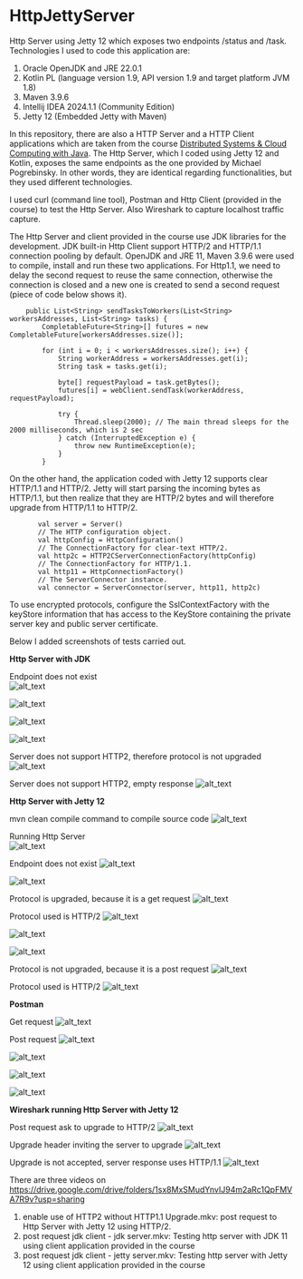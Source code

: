 # HttpJettyServer
Http Server using Jetty 12 which exposes two endpoints /status and /task. Technologies I used to code this application are:

1. Oracle OpenJDK and JRE 22.0.1
2. Kotlin PL (language version 1.9, API version 1.9 and target platform JVM 1.8)
3. Maven 3.9.6
4. Intellij IDEA 2024.1.1 (Community Edition)
5. Jetty 12 (Embedded Jetty with Maven)

In this repository, there are also a HTTP Server and a HTTP Client applications which are taken from the course [Distributed Systems & Cloud Computing with Java](https://www.udemy.com/course/distributed-systems-cloud-computing-with-java/). The Http Server, which I coded using Jetty 12 and Kotlin, exposes the same endpoints as the one provided by Michael Pogrebinsky. In other words, they are identical regarding functionalities, but they used different technologies.

I used curl (command line tool), Postman and Http Client (provided in the course) to test the Http Server. Also Wireshark to capture localhost traffic capture.

The Http Server and client provided in the course use JDK libraries for the development. JDK built-in Http Client support HTTP/2 and HTTP/1.1 connection pooling by default. 
OpenJDK and JRE 11, Maven 3.9.6 were used to compile, install and run these two applications. For Http1.1, we need to delay the second request to reuse the same connection, otherwise the connection is closed and a new one is created to send a second request (piece of code below shows it).

```
    public List<String> sendTasksToWorkers(List<String> workersAddresses, List<String> tasks) {
        CompletableFuture<String>[] futures = new CompletableFuture[workersAddresses.size()];

        for (int i = 0; i < workersAddresses.size(); i++) {
            String workerAddress = workersAddresses.get(i);
            String task = tasks.get(i);

            byte[] requestPayload = task.getBytes();
            futures[i] = webClient.sendTask(workerAddress, requestPayload);

            try {
                Thread.sleep(2000); // The main thread sleeps for the 2000 milliseconds, which is 2 sec
            } catch (InterruptedException e) {
                throw new RuntimeException(e);
            }
        }
 ```

On the other hand, the application coded with Jetty 12 supports clear HTTP/1.1 and HTTP/2. Jetty will start parsing the incoming bytes as HTTP/1.1, but then realize that they are HTTP/2 bytes and will therefore upgrade from HTTP/1.1 to HTTP/2.

 ```
        val server = Server()
        // The HTTP configuration object.
        val httpConfig = HttpConfiguration()
        // The ConnectionFactory for clear-text HTTP/2.
        val http2c = HTTP2CServerConnectionFactory(httpConfig)
        // The ConnectionFactory for HTTP/1.1.
        val http11 = HttpConnectionFactory()
        // The ServerConnector instance.
        val connector = ServerConnector(server, http11, http2c)
 ```
To use encrypted protocols, configure the SslContextFactory with the keyStore information that has access to the KeyStore containing the private server key and public server certificate. 

Below I added screenshots of tests carried out.

**Http Server with JDK**


Endpoint does not exist<br>
![alt_text](https://github.com/Jorge36/HttpJettyServer/blob/1195469bcb40563a8bdd071423bbb857e9a5435b/testing/jdk/get%20request%20404.png)


![alt_text](https://github.com/Jorge36/HttpJettyServer/blob/1195469bcb40563a8bdd071423bbb857e9a5435b/testing/jdk/get%20request%20status%20200.png)

![alt_text](https://github.com/Jorge36/HttpJettyServer/blob/1195469bcb40563a8bdd071423bbb857e9a5435b/testing/jdk/post%20request%20task%20200.png)

![alt_text](https://github.com/Jorge36/HttpJettyServer/blob/1195469bcb40563a8bdd071423bbb857e9a5435b/testing/jdk/post%20request%20test%20200.png)

Server does not support HTTP2, therefore protocol is not upgraded
![alt_text](https://github.com/Jorge36/HttpJettyServer/blob/1195469bcb40563a8bdd071423bbb857e9a5435b/testing/jdk/http1%20upgrading%20to%20http2.png)

Server does not support HTTP2, empty response
![alt_text](https://github.com/Jorge36/HttpJettyServer/blob/1195469bcb40563a8bdd071423bbb857e9a5435b/testing/jdk/enable%20use%20of%20HTTP2%20without%20HTTP1.1%20Upgrade.png)

**Http Server with Jetty 12**


mvn clean compile command to compile source code
![alt_text](https://github.com/Jorge36/HttpJettyServer/blob/1195469bcb40563a8bdd071423bbb857e9a5435b/testing/jetty/jetty%20application%20compiled%20with%20maven.png)

Running Http Server<br>
![alt_text](https://github.com/Jorge36/HttpJettyServer/blob/1195469bcb40563a8bdd071423bbb857e9a5435b/testing/jetty/listening%20in%20port%208080.png)

Endpoint does not exist
![alt_text](https://github.com/Jorge36/HttpJettyServer/blob/1195469bcb40563a8bdd071423bbb857e9a5435b/testing/jetty/get%20request%20404.png)

![alt_text](https://github.com/Jorge36/HttpJettyServer/blob/1195469bcb40563a8bdd071423bbb857e9a5435b/testing/jetty/get%20request%20200.png)

Protocol is upgraded, because it is a get request
![alt_text](https://github.com/Jorge36/HttpJettyServer/blob/f5d1a31f636851b33b70e04667e840dc6298996b/testing/jetty/get%20request%20upgrading%20to%20http2.png)

Protocol used is HTTP/2
![alt_text](https://github.com/Jorge36/HttpJettyServer/blob/f5d1a31f636851b33b70e04667e840dc6298996b/testing/jetty/get%20request%20enable%20use%20of%20HTTP2%20without%20HTTP1%20upgrading.png)

![alt_text](https://github.com/Jorge36/HttpJettyServer/blob/1195469bcb40563a8bdd071423bbb857e9a5435b/testing/jetty/post%20request%20debug%20task.png)

![alt_text](https://github.com/Jorge36/HttpJettyServer/blob/f5d1a31f636851b33b70e04667e840dc6298996b/testing/jetty/post%20request%20test%20task.png)

Protocol is not upgraded, because it is a post request
![alt_text](https://github.com/Jorge36/HttpJettyServer/blob/f5d1a31f636851b33b70e04667e840dc6298996b/testing/jetty/post%20request%20upgrading%20to%20http2.png)

Protocol used is HTTP/2
![alt_text](https://github.com/Jorge36/HttpJettyServer/blob/f5d1a31f636851b33b70e04667e840dc6298996b/testing/jetty/post%20request%20enable%20use%20of%20HTTP2%20without%20HTTP1%20upgrading.png)

**Postman**

Get request
![alt_text](https://github.com/Jorge36/HttpJettyServer/blob/f5d1a31f636851b33b70e04667e840dc6298996b/testing/postman/get%20request%20status%20postman.png)

Post request
![alt_text](https://github.com/Jorge36/HttpJettyServer/blob/f5d1a31f636851b33b70e04667e840dc6298996b/testing/postman/post%20request%20header%20postman.png)

![alt_text](https://github.com/Jorge36/HttpJettyServer/blob/f5d1a31f636851b33b70e04667e840dc6298996b/testing/postman/post%20request%20body%20postman.jpg)

![alt_text](https://github.com/Jorge36/HttpJettyServer/blob/f5d1a31f636851b33b70e04667e840dc6298996b/testing/postman/post%20request%20response%20header%20postman.png)

![alt_text](https://github.com/Jorge36/HttpJettyServer/blob/f5d1a31f636851b33b70e04667e840dc6298996b/testing/postman/post%20request%20result%20postman.png)

**Wireshark running Http Server with Jetty 12**

Post request ask to upgrade to HTTP/2
![alt_text](https://github.com/Jorge36/HttpJettyServer/blob/34a14ef16f280a0fe9be076dd7e570add4cfa2a5/testing/http2/request%20post%20to%20enable%20use%20of%20http2.png)

Upgrade header inviting the server to upgrade
![alt_text](https://github.com/Jorge36/HttpJettyServer/blob/34a14ef16f280a0fe9be076dd7e570add4cfa2a5/testing/http2/http1%20upgrade%20http2.png)

Upgrade is not accepted, server response uses HTTP/1.1
![alt_text](https://github.com/Jorge36/HttpJettyServer/blob/34a14ef16f280a0fe9be076dd7e570add4cfa2a5/testing/http2/result%20http1%20upgrade%20http2.png)

There are three videos on https://drive.google.com/drive/folders/1sx8MxSMudYnvIJ94m2aRc1QpFMVA7R9v?usp=sharing

1. enable use of HTTP2 without HTTP1.1 Upgrade.mkv: post request to Http Server with Jetty 12 using HTTP/2.
2. post request jdk client - jdk server.mkv: Testing http server with JDK 11 using client application provided in the course
3. post request jdk client - jetty server.mkv: Testing http server with Jetty 12 using client application provided in the course


